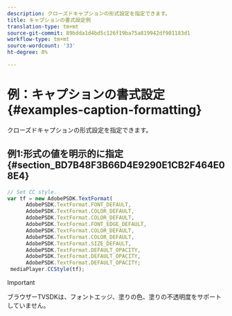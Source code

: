 ```yaml
---
description: クローズドキャプションの形式設定を指定できます。
title: キャプションの書式設定例
translation-type: tm+mt
source-git-commit: 89bdda1d4bd5c126f19ba75a819942df901183d1
workflow-type: tm+mt
source-wordcount: '33'
ht-degree: 0%

---
```



# 例：キャプションの書式設定{#examples-caption-formatting}

クローズドキャプションの形式設定を指定できます。

## 例1:形式の値を明示的に指定{#section_BD7B48F3B66D4E9290E1CB2F464E08E4}

```js
// Set CC style. 
var tf = new AdobePSDK.TextFormat( 
      AdobePSDK.TextFormat.FONT_DEFAULT, 
      AdobePSDK.TextFormat.COLOR_DEFAULT, 
      AdobePSDK.TextFormat.COLOR_DEFAULT, 
      AdobePSDK.TextFormat.FONT_EDGE_DEFAULT, 
      AdobePSDK.TextFormat.COLOR_DEFAULT, 
      AdobePSDK.TextFormat.COLOR_DEFAULT, 
      AdobePSDK.TextFormat.SIZE_DEFAULT, 
      AdobePSDK.TextFormat.DEFAULT_OPACITY, 
      AdobePSDK.TextFormat.DEFAULT_OPACITY, 
      AdobePSDK.TextFormat.DEFAULT_OPACITY; 
 mediaPlayer.CCStyle(tf);
```

>[!IMPORTANT]
>
>ブラウザーTVSDKは、フォントエッジ、塗りの色、塗りの不透明度をサポートしていません。

